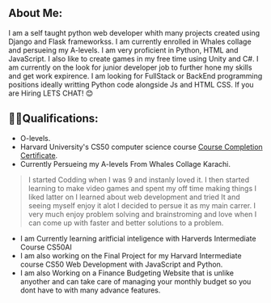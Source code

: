 ## About Me:
I am a self taught python web developer whith many projects created using Django and Flask frameworkss. I am currently enrolled in Whales collage and persueing my A-levels. I am very proficient in Python, HTML and JavaScript. I also like to create games in my free time using Unity and C#. I am currently on the look for junior developer job to further hone my skills and get work expirence. I am looking for FullStack or BackEnd programming positions ideally writting Python code alongside Js and HTML CSS. If you are Hiring LETS CHAT! 😊

## 👨‍🎓Qualifications:
- O-levels.
- Harvard University's CS50 computer science course [Course Completion Certificate](https://cs50.harvard.edu/certificates/f222a311-9a64-45c3-a0d4-c7eda391f316 "Certificate").
- Currently Persueing my A-levels From Whales Collage Karachi.

> I started Codding when I was 9 and instanly loved it. I then started learning to make video games and spent my off time making things I liked latter on I learned about web development and tried It and seeing myself enjoy it alot I decided to persue it as my main carrer. I very much enjoy problem solving and brainstroming and love when I can come up with faster and better solutions to a problem.

* I am Currently learning aritficial inteligence with Harverds Intermediate Course CS50AI
* I am also working on the Final Project for my Harvard Intermediate course CS50 Web Development with JavaScript and Python.
* I am also Working on a Finance Budgeting Website that is unlike anyother and can take care of managing your monthly budget so you dont have to with many advance features.
